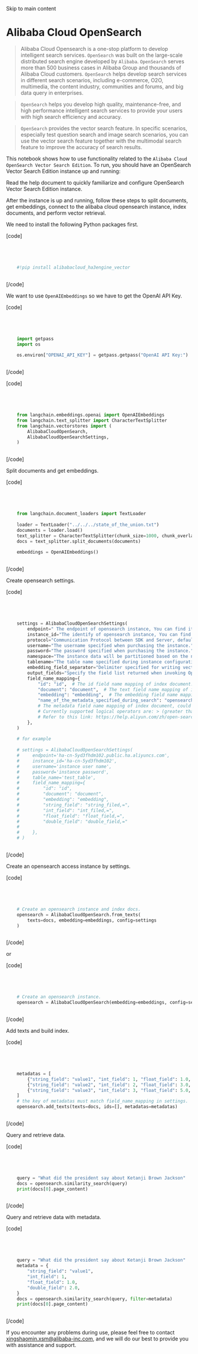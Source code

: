 

Skip to main content

# Alibaba Cloud OpenSearch

> Alibaba Cloud Opensearch is a one-stop platform to develop intelligent search services. `OpenSearch` was built on the large-scale distributed search engine developed by `Alibaba`. `OpenSearch`
> serves more than 500 business cases in Alibaba Group and thousands of Alibaba Cloud customers. `OpenSearch` helps develop search services in different search scenarios, including e-commerce, O2O,
> multimedia, the content industry, communities and forums, and big data query in enterprises.

> `OpenSearch` helps you develop high quality, maintenance-free, and high performance intelligent search services to provide your users with high search efficiency and accuracy.

> `OpenSearch` provides the vector search feature. In specific scenarios, especially test question search and image search scenarios, you can use the vector search feature together with the multimodal
> search feature to improve the accuracy of search results.

This notebook shows how to use functionality related to the `Alibaba Cloud OpenSearch Vector Search Edition`. To run, you should have an OpenSearch Vector Search Edition instance up and running:

Read the help document to quickly familiarize and configure OpenSearch Vector Search Edition instance.

After the instance is up and running, follow these steps to split documents, get embeddings, connect to the alibaba cloud opensearch instance, index documents, and perform vector retrieval.

We need to install the following Python packages first.

[code]
```python




    #!pip install alibabacloud_ha3engine_vector  
    


```
[/code]


We want to use `OpenAIEmbeddings` so we have to get the OpenAI API Key.

[code]
```python




    import getpass  
    import os  
      
    os.environ["OPENAI_API_KEY"] = getpass.getpass("OpenAI API Key:")  
    


```
[/code]


[code]
```python




    from langchain.embeddings.openai import OpenAIEmbeddings  
    from langchain.text_splitter import CharacterTextSplitter  
    from langchain.vectorstores import (  
        AlibabaCloudOpenSearch,  
        AlibabaCloudOpenSearchSettings,  
    )  
    


```
[/code]


Split documents and get embeddings.

[code]
```python




    from langchain.document_loaders import TextLoader  
      
    loader = TextLoader("../../../state_of_the_union.txt")  
    documents = loader.load()  
    text_splitter = CharacterTextSplitter(chunk_size=1000, chunk_overlap=0)  
    docs = text_splitter.split_documents(documents)  
      
    embeddings = OpenAIEmbeddings()  
    


```
[/code]


Create opensearch settings.

[code]
```python




    settings = AlibabaCloudOpenSearchSettings(  
        endpoint=" The endpoint of opensearch instance, You can find it from the console of Alibaba Cloud OpenSearch.",  
        instance_id="The identify of opensearch instance, You can find it from the console of Alibaba Cloud OpenSearch.",  
        protocol="Communication Protocol between SDK and Server, default is http.",  
        username="The username specified when purchasing the instance.",  
        password="The password specified when purchasing the instance.",  
        namespace="The instance data will be partitioned based on the namespace field. If the namespace is enabled, you need to specify the namespace field name during initialization. Otherwise, the queries cannot be executed correctly.",  
        tablename="The table name specified during instance configuration.",  
        embedding_field_separator="Delimiter specified for writing vector field data, default is comma.",  
        output_fields="Specify the field list returned when invoking OpenSearch, by default it is the value list of the field mapping field.",  
        field_name_mapping={  
            "id": "id",  # The id field name mapping of index document.  
            "document": "document",  # The text field name mapping of index document.  
            "embedding": "embedding",  # The embedding field name mapping of index document.  
            "name_of_the_metadata_specified_during_search": "opensearch_metadata_field_name,=",  
            # The metadata field name mapping of index document, could specify multiple, The value field contains mapping name and operator, the operator would be used when executing metadata filter query,  
            # Currently supported logical operators are: > (greater than), < (less than), = (equal to), <= (less than or equal to), >= (greater than or equal to), != (not equal to).  
            # Refer to this link: https://help.aliyun.com/zh/open-search/vector-search-edition/filter-expression  
        },  
    )  
      
    # for example  
      
    # settings = AlibabaCloudOpenSearchSettings(  
    #     endpoint='ha-cn-5yd3fhdm102.public.ha.aliyuncs.com',  
    #     instance_id='ha-cn-5yd3fhdm102',  
    #     username='instance user name',  
    #     password='instance password',  
    #     table_name='test_table',  
    #     field_name_mapping={  
    #         "id": "id",  
    #         "document": "document",  
    #         "embedding": "embedding",  
    #         "string_field": "string_filed,=",  
    #         "int_field": "int_filed,=",  
    #         "float_field": "float_field,=",  
    #         "double_field": "double_field,="  
    #  
    #     },  
    # )  
    


```
[/code]


Create an opensearch access instance by settings.

[code]
```python




    # Create an opensearch instance and index docs.  
    opensearch = AlibabaCloudOpenSearch.from_texts(  
        texts=docs, embedding=embeddings, config=settings  
    )  
    


```
[/code]


or

[code]
```python




    # Create an opensearch instance.  
    opensearch = AlibabaCloudOpenSearch(embedding=embeddings, config=settings)  
    


```
[/code]


Add texts and build index.

[code]
```python




    metadatas = [  
        {"string_field": "value1", "int_field": 1, "float_field": 1.0, "double_field": 2.0},  
        {"string_field": "value2", "int_field": 2, "float_field": 3.0, "double_field": 4.0},  
        {"string_field": "value3", "int_field": 3, "float_field": 5.0, "double_field": 6.0},  
    ]  
    # the key of metadatas must match field_name_mapping in settings.  
    opensearch.add_texts(texts=docs, ids=[], metadatas=metadatas)  
    


```
[/code]


Query and retrieve data.

[code]
```python




    query = "What did the president say about Ketanji Brown Jackson"  
    docs = opensearch.similarity_search(query)  
    print(docs[0].page_content)  
    


```
[/code]


Query and retrieve data with metadata.

[code]
```python




    query = "What did the president say about Ketanji Brown Jackson"  
    metadata = {  
        "string_field": "value1",  
        "int_field": 1,  
        "float_field": 1.0,  
        "double_field": 2.0,  
    }  
    docs = opensearch.similarity_search(query, filter=metadata)  
    print(docs[0].page_content)  
    


```
[/code]


If you encounter any problems during use, please feel free to contact xingshaomin.xsm@alibaba-inc.com, and we will do our best to provide you with assistance and support.

